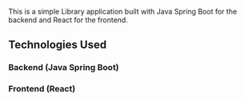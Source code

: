This is a simple Library application built with Java Spring Boot for the backend and React for the frontend.

## Technologies Used

### Backend (Java Spring Boot)

### Frontend (React)

